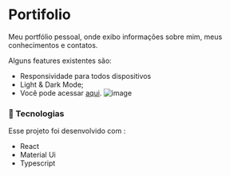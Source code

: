 # Portifolio

Meu portfólio pessoal, onde exibo informações sobre mim, meus conhecimentos e contatos.

Alguns features existentes são:
* Responsividade para todos dispositivos
* Light & Dark Mode;
* Você pode acessar <a href="https://millenalameri.vercel.app/">aqui</a>.
![image](https://user-images.githubusercontent.com/50849546/217896461-ef65d448-9a4c-416e-b9d6-30d485e4a065.png)


### 🚀 Tecnologias

Esse projeto foi desenvolvido com :

* React 
* Material Ui
* Typescript

